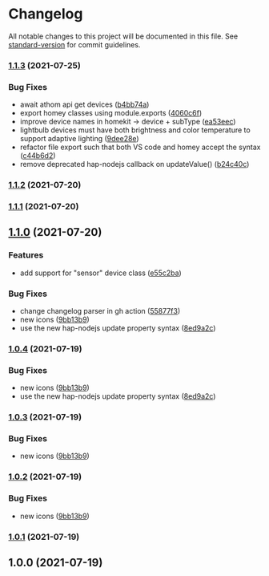 # Changelog

All notable changes to this project will be documented in this file. See [standard-version](https://github.com/conventional-changelog/standard-version) for commit guidelines.

### [1.1.3](https://github.com/jorgenkg/homey-homekit-bridge/compare/v1.1.2...v1.1.3) (2021-07-25)


### Bug Fixes

* await athom api get devices ([b4bb74a](https://github.com/jorgenkg/homey-homekit-bridge/commit/b4bb74a3a716a6d25aef4b50410c2136e1f7e64c))
* export homey classes using module.exports ([4060c6f](https://github.com/jorgenkg/homey-homekit-bridge/commit/4060c6f0aa25ac947cdaea314e460b8c2f83b420))
* improve device names in homekit -> device + subType ([ea53eec](https://github.com/jorgenkg/homey-homekit-bridge/commit/ea53eec8f57002b7711bcbf43e9c8b45b323b36b))
* lightbulb devices must have both brightness and color temperature to support adaptive lighting ([9dee28e](https://github.com/jorgenkg/homey-homekit-bridge/commit/9dee28e57aff4a4a7ec8edfebe466df06afb69f7))
* refactor file export such that both VS code and homey accept the syntax ([c44b6d2](https://github.com/jorgenkg/homey-homekit-bridge/commit/c44b6d2333a43824afa33c3ae49b074ef2b13aa3))
* remove deprecated hap-nodejs callback on updateValue() ([b24c40c](https://github.com/jorgenkg/homey-homekit-bridge/commit/b24c40c66c4a1c69ee0a60c64947981317368a65))

### [1.1.2](https://github.com/jorgenkg/homey-homekit-bridge/compare/v1.1.1...v1.1.2) (2021-07-20)

### [1.1.1](https://github.com/jorgenkg/homey-homekit-bridge/compare/v1.1.0...v1.1.1) (2021-07-20)

## [1.1.0](https://github.com/jorgenkg/homey-homekit-bridge/compare/v1.0.0...v1.1.0) (2021-07-20)


### Features

* add support for "sensor" device class ([e55c2ba](https://github.com/jorgenkg/homey-homekit-bridge/commit/e55c2ba72732978a70f0a380b50ae70da5b4a745))


### Bug Fixes

* change changelog parser in gh action ([55877f3](https://github.com/jorgenkg/homey-homekit-bridge/commit/55877f3d8f9e59ebff0cd810096b6fba8ba115f3))
* new icons ([9bb13b9](https://github.com/jorgenkg/homey-homekit-bridge/commit/9bb13b9a76dd067147cd09197c1d2b1cf3e1c8a9))
* use the new hap-nodejs update property syntax ([8ed9a2c](https://github.com/jorgenkg/homey-homekit-bridge/commit/8ed9a2c570920ed1372ddaeb7fc8f6ca6651625b))

### [1.0.4](https://github.com/jorgenkg/homey-homekit-bridge/compare/v1.0.0...v1.0.4) (2021-07-19)


### Bug Fixes

* new icons ([9bb13b9](https://github.com/jorgenkg/homey-homekit-bridge/commit/9bb13b9a76dd067147cd09197c1d2b1cf3e1c8a9))
* use the new hap-nodejs update property syntax ([8ed9a2c](https://github.com/jorgenkg/homey-homekit-bridge/commit/8ed9a2c570920ed1372ddaeb7fc8f6ca6651625b))

### [1.0.3](https://github.com/jorgenkg/homey-homekit-bridge/compare/v1.0.0...v1.0.3) (2021-07-19)


### Bug Fixes

* new icons ([9bb13b9](https://github.com/jorgenkg/homey-homekit-bridge/commit/9bb13b9a76dd067147cd09197c1d2b1cf3e1c8a9))

### [1.0.2](https://github.com/jorgenkg/homey-homekit-bridge/compare/v1.0.0...v1.0.2) (2021-07-19)


### Bug Fixes

* new icons ([9bb13b9](https://github.com/jorgenkg/homey-homekit-bridge/commit/9bb13b9a76dd067147cd09197c1d2b1cf3e1c8a9))

### [1.0.1](///compare/v1.0.0...v1.0.1) (2021-07-19)

## 1.0.0 (2021-07-19)
